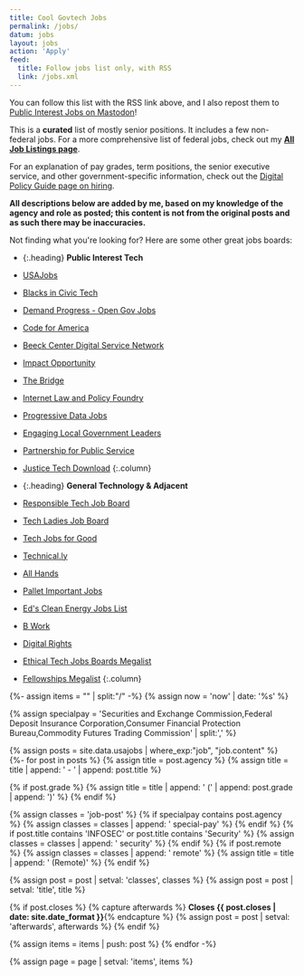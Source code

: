 ```yaml
---
title: Cool Govtech Jobs
permalink: /jobs/
datum: jobs
layout: jobs
action: 'Apply'
feed:
  title: Follow jobs list only, with RSS
  link: /jobs.xml
---
```

You can follow this list with the RSS link above, and I also repost them to <a href="https://mastodon.publicinterest.town/@jobs">Public Interest Jobs on Mastodon</a>!

This is a **curated** list of mostly senior positions. It includes a few non-federal jobs. For a more comprehensive list of federal jobs, check out my **[All Job Listings page](/jobs/usajobs/)**.

For an explanation of pay grades, term positions, the senior executive service, and other government-specific information, check out the [Digital Policy Guide page on hiring](https://digitalpolicy.us/policies/hiring/).

**All descriptions below are added by me, based on my knowledge of the agency and role as posted; this content is not from the original posts and as such there may be inaccuracies.**

Not finding what you're looking for? Here are some other great jobs boards:

* {:.heading} **Public Interest Tech**
* [USAJobs](https://www.usajobs.gov/)
* [Blacks in Civic Tech](https://jobs.blacksincivictech.org/)
* [Demand Progress - Open Gov Jobs](https://twitter.com/opengovjobs)
* [Code for America](https://civictechjobs.codeforamerica.org/)
* [Beeck Center Digital Service Network](https://airtable.com/shr94eNIRwETYYH4V/tbllb0ep4vRowx2Uj/viwJGUwYMfzsf5qGr)
* [Impact Opportunity](https://impactopportunity.org/jobs/)
* [The Bridge](https://jobs.thebridgework.com/)
* [Internet Law and Policy Foundry](https://www.ilpfoundry.us/jobs/)
* [Progressive Data Jobs](https://www.progressivedatajobs.org/job-postings/)
* [Engaging Local Government Leaders](https://elgljobs.com/)
* [Partnership for Public Service](https://gogovernment.org/fellowship/ipa-talent-exchange-program/#candidate)
* [Justice Tech Download](https://www.justicetech.download/)
{:.column}


* {:.heading} **General Technology & Adjacent**
* [Responsible Tech Job Board](https://alltechishuman.org/responsible-tech-job-board)
* [Tech Ladies Job Board](https://members.hiretechladies.com/jobs)
* [Tech Jobs for Good](https://techjobsforgood.com/)
* [Technical.ly](https://technical.ly/jobs/)
* [All Hands](https://jobs.all-hands.us/jobs)
* [Pallet Important Jobs](https://important-jobs.pallet.com/jobs)
* [Ed's Clean Energy Jobs List](https://edsjobslist.com/)
* [B Work](https://www.bwork.com/candidate/job_search/quick/results?sort_field=post_date&sort_dir=desc)
* [Digital Rights](https://www.digitalrights.community/job-board)
* [Ethical Tech Jobs Boards Megalist](https://docs.google.com/spreadsheets/d/1dFVoF6f9VU5pjaGhyyvQaBN0n6ae-iLCtlvsO1N2jhA/edit#gid=0)
* [Fellowships Megalist](https://docs.google.com/spreadsheets/d/1VpYIEC7MhA_6VVORk5S9CDuccx_tEvFVefeDTilenXQ/edit#gid=0)
{:.column}

{%- assign items = "" | split:"/" -%}
{% assign now = 'now' | date: '%s' %}

{% assign specialpay = 'Securities and Exchange Commission,Federal Deposit Insurance Corporation,Consumer Financial Protection Bureau,Commodity Futures Trading Commission' | split:',' %}

{% assign posts = site.data.usajobs | where_exp:"job", "job.content" %}
{%- for post in posts %}
  {% assign title = post.agency %}
  {% assign title = title | append: ' - ' | append: post.title %}

  {% if post.grade %}
    {% assign title = title | append: ' (' | append: post.grade | append: ')' %}
  {% endif %}


  {% assign classes = 'job-post' %}
  {% if specialpay contains post.agency %}
    {% assign classes = classes | append: ' special-pay' %}
  {% endif %}
  {% if post.title contains 'INFOSEC' or post.title contains 'Security' %}
    {% assign classes = classes | append: ' security' %}
  {% endif %}
  {% if post.remote %}
    {% assign classes = classes | append: ' remote' %}
    {% assign title = title | append: ' (Remote)' %}
  {% endif %}

  {% assign post = post | setval: 'classes', classes %}
  {% assign post = post | setval: 'title', title %}

  {% if post.closes %}
    {% capture afterwards %} **Closes {{ post.closes | date: site.date_format }}**{% endcapture %}
    {% assign post = post | setval: 'afterwards', afterwards %}
  {% endif %}

  {% assign items = items | push: post %}
{% endfor -%}

{% assign page = page | setval: 'items', items %}
